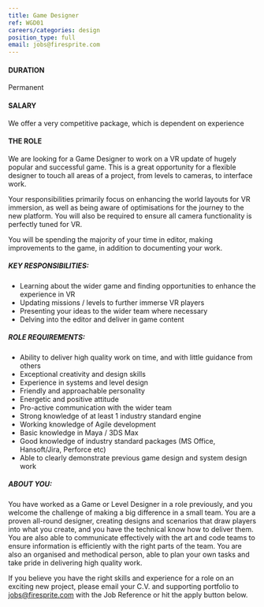 ```yaml
---
title: Game Designer
ref: WGD01
careers/categories: design
position_type: full
email: jobs@firesprite.com
---
```

#### DURATION

Permanent

#### SALARY

We offer a very competitive package, which is dependent on experience

#### THE ROLE

We are looking for a Game Designer to work on a VR update of hugely popular and successful game.  This is a great opportunity for a flexible designer to touch all areas of a project, from levels to cameras, to interface work.

Your responsibilities primarily focus on enhancing the world layouts for VR immersion, as well as being aware of optimisations for the journey to the new platform. You will also be required to ensure all camera functionality is perfectly tuned for VR.  

You will be spending the majority of your time in editor, making improvements to the game, in addition to documenting your work. 

##### **KEY RESPONSIBILITIES:**

* Learning about the wider game and finding opportunities to enhance the experience in VR 
* Updating missions / levels to further immerse VR players
* Presenting your ideas to the wider team where necessary
* Delving into the editor and deliver in game content

##### **ROLE REQUIREMENTS:**

* Ability to deliver high quality work on time, and with little guidance from others 
* Exceptional creativity and design skills
* Experience in systems and level design
* Friendly and approachable personality
* Energetic and positive attitude
* Pro-active communication with the wider team
* Strong knowledge of at least 1 industry standard engine
* Working knowledge of Agile development
* Basic knowledge in Maya / 3DS Max
* Good knowledge of industry standard packages (MS Office, Hansoft/Jira, Perforce etc)
* Able to clearly demonstrate previous game design and system design work

##### **ABOUT YOU:**

You have worked as a Game or Level Designer in a role previously, and you welcome the challenge of making a big difference in a small team. You are a proven all-round designer, creating designs and scenarios that draw players into what you create, and you have the technical know how to deliver them.  You are also able to communicate effectively with the art and code teams to ensure information is efficiently with the right parts of the team. You are also an organised and methodical person, able to plan your own tasks and take pride in delivering high quality work.

If you believe you have the right skills and experience for a role on an exciting new project, please email your C.V. and supporting portfolio to [jobs@firesprite.com](mailto:jobs@firesprite.com) with the Job Reference or hit the apply button below.